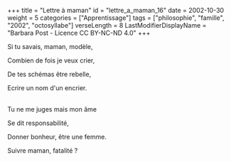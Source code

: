 +++
title = "Lettre à maman"
id = "lettre_a_maman_16"
date = 2002-10-30
weight = 5
categories = ["Apprentissage"]
tags = ["philosophie", "famille", "2002", "octosyllabe"]
verseLength = 8
LastModifierDisplayName = "Barbara Post - Licence CC BY-NC-ND 4.0"
+++

Si tu savais, maman, modèle,

Combien de fois je veux crier,

De tes schémas être rebelle,

Ecrire un nom d'un encrier.

 \
Tu ne me juges mais mon âme

Se dit responsabilité,

Donner bonheur, être une femme.

Suivre maman, fatalité ?
